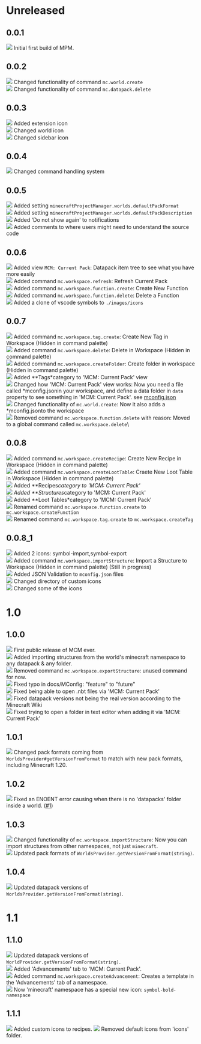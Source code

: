 # Unreleased

## 0.0.1
![](https://raw.githubusercontent.com/efekos/efekos/main/icons/symbol-dot.svg) Initial first build of MPM.

## 0.0.2

![](https://raw.githubusercontent.com/efekos/efekos/main/icons/symbol-change.svg) Changed functionality of command `mc.world.create`\
![](https://raw.githubusercontent.com/efekos/efekos/main/icons/symbol-change.svg) Changed functionality of command `mc.datapack.delete`

## 0.0.3

![](https://raw.githubusercontent.com/efekos/efekos/main/icons/symbol-plus.svg) Added extension icon\
![](https://raw.githubusercontent.com/efekos/efekos/main/icons/symbol-change.svg) Changed world icon\
![](https://raw.githubusercontent.com/efekos/efekos/main/icons/symbol-change.svg) Changed sidebar icon

## 0.0.4

![](https://raw.githubusercontent.com/efekos/efekos/main/icons/symbol-change.svg) Changed command handling system

## 0.0.5

![](https://raw.githubusercontent.com/efekos/efekos/main/icons/symbol-plus.svg) Added setting `minecraftProjectManager.worlds.defaultPackFormat`\
![](https://raw.githubusercontent.com/efekos/efekos/main/icons/symbol-plus.svg) Added setting `minecraftProjectManager.worlds.defaultPackDescription`\
![](https://raw.githubusercontent.com/efekos/efekos/main/icons/symbol-plus.svg) Added 'Do not show again' to notifications\
![](https://raw.githubusercontent.com/efekos/efekos/main/icons/symbol-plus.svg) Added comments to where users might need to understand the source code 

## 0.0.6

![](https://raw.githubusercontent.com/efekos/efekos/main/icons/symbol-plus.svg) Added view `MCM: Current Pack`: Datapack item tree to see what you have more easily\
![](https://raw.githubusercontent.com/efekos/efekos/main/icons/symbol-plus.svg) Added command `mc.workspace.refresh`: Refresh Current Pack\
![](https://raw.githubusercontent.com/efekos/efekos/main/icons/symbol-plus.svg) Added command `mc.workspace.function.create`: Create New Function\
![](https://raw.githubusercontent.com/efekos/efekos/main/icons/symbol-plus.svg) Added command `mc.workspace.function.delete`: Delete a Function\
![](https://raw.githubusercontent.com/efekos/efekos/main/icons/symbol-plus.svg) Added a clone of vscode symbols to `./images/icons`

## 0.0.7

![](https://raw.githubusercontent.com/efekos/efekos/main/icons/symbol-plus.svg) Added command `mc.workspace.tag.create`: Create New Tag in Workspace (Hidden in command palette)\
![](https://raw.githubusercontent.com/efekos/efekos/main/icons/symbol-plus.svg) Added command `mc.workspace.delete`: Delete in Workspace (Hidden in command palette)\
![](https://raw.githubusercontent.com/efekos/efekos/main/icons/symbol-plus.svg) Added command `mc.workspace.createFolder`: Create folder in workspace (Hidden in command palette)\
![](https://raw.githubusercontent.com/efekos/efekos/main/icons/symbol-plus.svg) Added **Tags*category to 'MCM: Current Pack' view\
![](https://raw.githubusercontent.com/efekos/efekos/main/icons/symbol-change.svg) Changed how 'MCM: Current Pack' view works: Now you need a file called *mconfig.jsonin your workspace, and define a data folder in `data` property to see something in 'MCM: Current Pack'. see [mconfig.json](./docs/mconfig.md)\
![](https://raw.githubusercontent.com/efekos/efekos/main/icons/symbol-change.svg) Changed functionality of `mc.world.create`: Now it also adds a *mconfig.jsonto the workspace\
![](https://raw.githubusercontent.com/efekos/efekos/main/icons/symbol-deleted.svg) Removed command `mc.workspace.function.delete` with reason: Moved to a global command called `mc.workspace.delete`\

## 0.0.8
![](https://raw.githubusercontent.com/efekos/efekos/main/icons/symbol-plus.svg) Added command `mc.workspace.createRecipe`: Create New Recipe in Workspace (Hidden in command palette)\
![](https://raw.githubusercontent.com/efekos/efekos/main/icons/symbol-plus.svg) Added command `mc.workspace.createLootTable`: Craete New Loot Table in Workspace (Hidden in command palette)\
![](https://raw.githubusercontent.com/efekos/efekos/main/icons/symbol-plus.svg) Added **Recipes*category to 'MCM: Current Pack' \
![](https://raw.githubusercontent.com/efekos/efekos/main/icons/symbol-plus.svg) Added **Structures*category to 'MCM: Current Pack' \
![](https://raw.githubusercontent.com/efekos/efekos/main/icons/symbol-plus.svg) Added **Loot Tables*category to 'MCM: Current Pack' \
![](https://raw.githubusercontent.com/efekos/efekos/main/icons/symbol-change.svg) Renamed command `mc.workspace.function.create` to `mc.workspace.createFunction`\
![](https://raw.githubusercontent.com/efekos/efekos/main/icons/symbol-change.svg) Renamed command `mc.workspace.tag.create` to `mc.workspace.createTag`

## 0.0.8_1
![](https://raw.githubusercontent.com/efekos/efekos/main/icons/symbol-plus.svg) Added 2 icons: symbol-import,symbol-export\
![](https://raw.githubusercontent.com/efekos/efekos/main/icons/symbol-plus.svg) Added command `mc.workspace.importStructure`: Import a Structure to Workspace (Hidden in command palette) (Still in progress)\
![](https://raw.githubusercontent.com/efekos/efekos/main/icons/symbol-plus.svg) Added JSON Validation to `mconfig.json` files\
![](https://raw.githubusercontent.com/efekos/efekos/main/icons/symbol-change.svg) Changed directory of custom icons\
![](https://raw.githubusercontent.com/efekos/efekos/main/icons/symbol-change.svg) Changed some of the icons

# 1.0

## 1.0.0

![](https://raw.githubusercontent.com/efekos/efekos/main/icons/symbol-dot.svg) First public release of MCM ever.\
![](https://raw.githubusercontent.com/efekos/efekos/main/icons/symbol-plus.svg) Added importing structures from the world's minecraft namespace to any datapack & any folder.\
![](https://raw.githubusercontent.com/efekos/efekos/main/icons/symbol-deleted.svg) Removed command `mc.workspace.exportStructure`: unused command for now.\
![](https://raw.githubusercontent.com/efekos/efekos/main/icons/symbol-fix.svg) Fixed typo in docs/MConfig: "feature" to "future"\
![](https://raw.githubusercontent.com/efekos/efekos/main/icons/symbol-fix.svg) Fixed being able to open .nbt files via 'MCM: Current Pack'\
![](https://raw.githubusercontent.com/efekos/efekos/main/icons/symbol-fix.svg) Fixed datapack versions not being the real version according to the Minecraft Wiki\
![](https://raw.githubusercontent.com/efekos/efekos/main/icons/symbol-fix.svg) Fixed trying to open a folder in text editor when adding it via 'MCM: Current Pack' 

## 1.0.1

![](https://raw.githubusercontent.com/efekos/efekos/main/icons/symbol-change.svg) Changed pack formats coming from `WorldsProvider#getVersionFromFormat` to match with new pack formats, including Minecraft 1.20.

## 1.0.2

![](https://raw.githubusercontent.com/efekos/efekos/main/icons/symbol-fix.svg) Fixed an ENOENT error causing when there is no 'datapacks' folder inside a world. ([#1](https://github.com/efekos/minecraft-project-manager/issues/1))

## 1.0.3

![](https://raw.githubusercontent.com/efekos/efekos/main/icons/symbol-change.svg) Changed functionality of `mc.workspace.importStructure`: Now you can import structures from other namespaces, not just `minecraft`.\
![](https://raw.githubusercontent.com/efekos/efekos/main/icons/symbol-dot.svg) Updated pack formats of `WorldsProvider.getVersionFromFormat(string)`.

## 1.0.4

![](https://raw.githubusercontent.com/efekos/efekos/main/icons/symbol-dot.svg) Updated datapack versions of `WorldsProvider.getVersionFromFormat(string)`.

# 1.1

## 1.1.0

![](https://raw.githubusercontent.com/efekos/efekos/main/icons/symbol-dot.svg) Updated datapack versions of `WorldProvider.getVersionFromFormat(string)`.\
![](https://raw.githubusercontent.com/efekos/efekos/main/icons/symbol-plus.svg) Added 'Advancements' tab to 'MCM: Current Pack'.\
![](https://raw.githubusercontent.com/efekos/efekos/main/icons/symbol-plus.svg) Added command `mc.workspace.createAdvancement`: Creates a template in the 'Advancements' tab of a namespace.\
![](https://raw.githubusercontent.com/efekos/efekos/main/icons/symbol-dot.svg) Now 'minecraft' namespace has a special new icon: `symbol-bold-namespace`

## 1.1.1

![](https://raw.githubusercontent.com/efekos/efekos/main/icons/symbol-plus.svg) Added custom icons to recipes.
![](https://raw.githubusercontent.com/efekos/efekos/main/icons/symbol-minus.svg) Removed default icons from 'icons' folder.